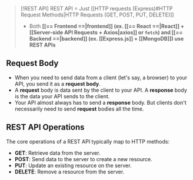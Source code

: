 
>[!REST API]
>REST API = Just [[HTTP requests (Express)#HTTP Request Methods|HTTP Requests (GET, POST, PUT, DELETE)]] 
>- Both **[[== Frontend ==|frontend]] (ex. [[== React ==|React]] + [[Server-side API Requests + Axios|axios]] or `fetch`) and [[== Backend ==|backend]] (ex. [[Express.js]] + [[MongoDB]]) use REST APIs**
## Request Body
- When you need to send data from a client (let's say, a browser) to your API, you send it as a **request body**.
- A **request** body is data sent by the client to your API. A **response** body is the data your API sends to the client.
- Your API almost always has to send a **response** body. But clients don't necessarily need to send **request** bodies all the time.

## REST API Operations
The core operations of a REST API typically map to HTTP methods:
- **GET**: Retrieve data from the server.
- **POST**: Send data to the server to create a new resource.
- **PUT**: Update an existing resource on the server.
- **DELETE**: Remove a resource from the server.
